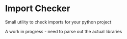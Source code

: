 Import Checker
================

Small utility to check imports for your python project

A work in progress - need to parse out the actual libraries
